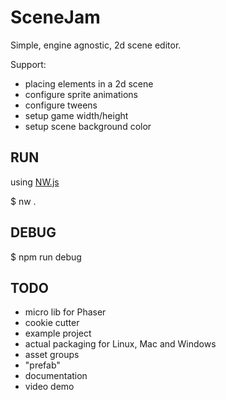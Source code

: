 # SceneJam

Simple, engine agnostic, 2d scene editor.

Support:
 - placing elements in a 2d scene
 - configure sprite animations
 - configure tweens
 - setup game width/height
 - setup scene background color

## RUN
using [NW.js](https://nwjs.io/)

$ nw .

## DEBUG

$ npm run debug

## TODO

- micro lib for Phaser
- cookie cutter
- example project
- actual packaging for Linux, Mac and Windows
- asset groups
- "prefab"
- documentation
- video demo
